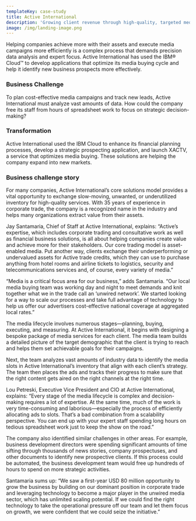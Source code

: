 ```yaml
---
templateKey: case-study
title: Active International
description: 'Growing client revenue through high-quality, targeted media campaigns'
image: /img/landing-image.png
---
```

Helping companies achieve more with their assets and execute media campaigns more efficiently is a complex process that demands precision data analysis and expert focus. Active International has used the IBM® Cloud™ to develop applications that optimize its media buying cycle and help it identify new business prospects more effectively.

### Business Challenge 

To plan cost-effective media campaigns and track new leads, Active International must analyze vast amounts of data. How could the company free its staff from hours of spreadsheet work to focus on strategic decision-making?

### Transformation 

Active International used the IBM Cloud to enhance its financial planning processes, develop a strategic prospecting application, and launch XACTV, a service that optimizes media buying. These solutions are helping the company expand into new markets.

### Business challenge story

For many companies, Active International’s core solutions model provides a vital opportunity to exchange slow-moving, unwanted, or underutilized inventory for high-quality services. With 35 years of experience in corporate trade, the company is a recognized name in the industry and helps many organizations extract value from their assets.

Jay Santamaria, Chief of Staff at Active International, explains: “Active’s expertise, which includes corporate trading and consultative work as well as financial business solutions, is all about helping companies create value and achieve more for their stakeholders. Our core trading model is asset-enabled media. Put another way, clients exchange their underperforming or undervalued assets for Active trade credits, which they can use to purchase anything from hotel rooms and airline tickets to logistics, security and telecommunications services and, of course, every variety of media.”

“Media is a critical focus area for our business,” adds Santamaria. “Our local media buying team was working day and night to meet demands and knit together what we in the trade call an ‘unwired network’. We started looking for a way to scale our processes and take full advantage of technology to help us offer our advertisers cost-effective national coverage at aggregated local rates.”

The media lifecycle involves numerous stages—planning, buying, executing, and measuring. At Active International, it begins with designing a bespoke package of media services for each client. The media team builds a detailed picture of the target demographic that the client is trying to reach and helps them set achievable goals for their campaigns.

Next, the team analyzes vast amounts of industry data to identify the media slots in Active International’s inventory that align with each client’s strategy. The team then places the ads and tracks their progress to make sure that the right content gets aired on the right channels at the right time.

Lou Petreski, Executive Vice President and CIO at Active International, explains: “Every stage of the media lifecycle is complex and decision-making requires a lot of expertise. At the same time, much of the work is very time-consuming and laborious—especially the process of efficiently allocating ads to slots. That’s a bad combination from a scalability perspective. You can end up with your expert staff spending long hours on tedious spreadsheet work just to keep the show on the road.”

The company also identified similar challenges in other areas. For example, business development directors were spending significant amounts of time sifting through thousands of news stories, company prospectuses, and other documents to identify new prospective clients. If this process could be automated, the business development team would free up hundreds of hours to spend on more strategic activities.

Santamaria sums up: “We saw a first-year USD 80 million opportunity to grow the business by building on our dominant position in corporate trade and leveraging technology to become a major player in the unwired media sector, which has unlimited scaling potential. If we could find the right technology to take the operational pressure off our team and let them focus on growth, we were confident that we could seize the initiative.”
